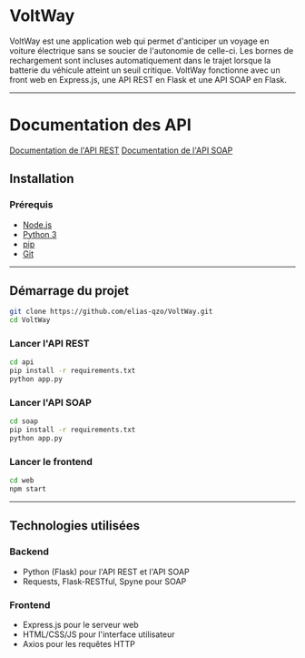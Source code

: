# VoltWay

VoltWay est une application web qui permet d'anticiper un voyage en voiture 
électrique sans se soucier de l'autonomie de celle-ci. Les bornes de rechargement 
sont incluses automatiquement dans le trajet lorsque la batterie du véhicule atteint 
un seuil critique. VoltWay fonctionne avec un front web en Express.js, une API REST 
en Flask et une API SOAP en Flask.

---

# Documentation des API

[Documentation de l'API REST](api/doc/api_doc.md)
[Documentation de l'API SOAP](soap/doc/api_doc.md)

## Installation

### Prérequis
- [Node.js](https://nodejs.org/)
- [Python 3](https://www.python.org/)
- [pip](https://pip.pypa.io/en/stable/)
- [Git](https://git-scm.com/)

---

## Démarrage du projet

```bash
git clone https://github.com/elias-qzo/VoltWay.git
cd VoltWay
```

### Lancer l'API REST
```bash
cd api
pip install -r requirements.txt
python app.py
```

### Lancer l'API SOAP
```bash
cd soap
pip install -r requirements.txt
python app.py
```

### Lancer le frontend
```bash
cd web
npm start
```

---

## Technologies utilisées

### Backend
- Python (Flask) pour l'API REST et l'API SOAP
- Requests, Flask-RESTful, Spyne pour SOAP

### Frontend
- Express.js pour le serveur web
- HTML/CSS/JS pour l'interface utilisateur
- Axios pour les requêtes HTTP
